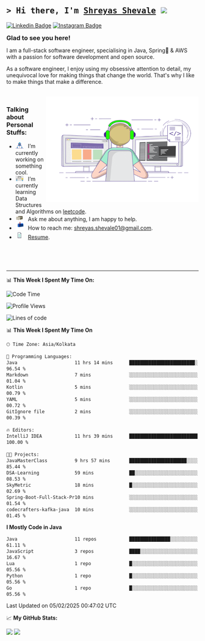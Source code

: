 ## <samp>&gt; Hi there, I'm <a href="" target="_blank">Shreyas Shevale</a> <img src="https://media.giphy.com/media/hvRJCLFzcasrR4ia7z/giphy.gif" width="25"> </samp>


[![Linkedin Badge](https://img.shields.io/badge/-LinkedIn-0e76a8?style=flat-square&logo=Linkedin&logoColor=white)](https://www.linkedin.com/in/shreyas-shevale/)
[![Instagram Badge](https://img.shields.io/badge/-Instagram-e4405f?style=flat-square&logo=Instagram&logoColor=white)](https://www.instagram.com/shreyas.957/)


<div style="display: flex; align-items: center; justify-content: flex-start;">
  <h3 style="margin: 0;">Glad to see you here! &nbsp;</h3>

[//]: # (  <img src="https://komarev.com/ghpvc/?username=shreyas957&style=plastic&color=blue" alt="Visitor Count" style="vertical-align: center; height: 20px; margin-top: auto">)

</div>

I am a full-stack software engineer, specialising in Java, Spring🍃 & AWS with a passion for software development and open
source. <br>

As a software engineer, I enjoy using my obsessive attention to detail, my unequivocal love for making things that
change the world. That's why I like to make things that make a difference.

<br>

<img align="right" alt="GIF" src="https://github.com/shreyas957/shreyas957/blob/main/assets/coding.gif?raw=true" width="400" height="275" />


### Talking about Personal Stuffs:

- <img src="https://github.com/shreyas957/shreyas957/blob/main/assets/developer.gif?raw=true" width="21" />&nbsp;&nbsp; I’m currently working on something cool.
- <img src="https://github.com/shreyas957/shreyas957/blob/main/assets/lightning.gif?raw=true" width="21" />&nbsp;&nbsp; I’m currently learning Data Structures and Algorithms on [leetcode](https://leetcode.com/).
- <img src="https://github.com/shreyas957/shreyas957/blob/main/assets/message.gif?raw=true" width="21" />&nbsp;&nbsp; Ask me about anything, I am happy to help.
- <img src="https://github.com/shreyas957/shreyas957/blob/main/assets/letterbox.gif?raw=true" width="21" />&nbsp;&nbsp; How to reach me: shreyas.shevale01@gmail.com.
- <img src="https://github.com/shreyas957/shreyas957/blob/main/assets/doc.gif?raw=true" width="21" />&nbsp;&nbsp; [Resume](https://drive.google.com/file/d/1EZxVGWsc-4mUusbVVEtV_72ok6Cdr2Nu/view?usp=sharing).


<br>
<br>
<br>

---

📊 **This Week I Spent My Time On:**

<!--START_SECTION:waka-->
![Code Time](http://img.shields.io/badge/Code%20Time-38%20hrs%2015%20mins-blue)

![Profile Views](http://img.shields.io/badge/Profile%20Views-5-blue)

![Lines of code](https://img.shields.io/badge/From%20Hello%20World%20I%27ve%20Written-2.2%20million%20lines%20of%20code-blue)

📊 **This Week I Spent My Time On** 

```text
🕑︎ Time Zone: Asia/Kolkata

💬 Programming Languages: 
Java                     11 hrs 14 mins      ████████████████████████░   96.54 % 
Markdown                 7 mins              ░░░░░░░░░░░░░░░░░░░░░░░░░   01.04 % 
Kotlin                   5 mins              ░░░░░░░░░░░░░░░░░░░░░░░░░   00.79 % 
YAML                     5 mins              ░░░░░░░░░░░░░░░░░░░░░░░░░   00.72 % 
GitIgnore file           2 mins              ░░░░░░░░░░░░░░░░░░░░░░░░░   00.39 % 

🔥 Editors: 
IntelliJ IDEA            11 hrs 39 mins      █████████████████████████   100.00 % 

🐱‍💻 Projects: 
JavaMasterClass          9 hrs 57 mins       █████████████████████░░░░   85.44 % 
DSA-Learning             59 mins             ██░░░░░░░░░░░░░░░░░░░░░░░   08.53 % 
SkyMetric                18 mins             █░░░░░░░░░░░░░░░░░░░░░░░░   02.69 % 
Spring-Boot-Full-Stack-Pr10 mins             ░░░░░░░░░░░░░░░░░░░░░░░░░   01.54 % 
codecrafters-kafka-java  10 mins             ░░░░░░░░░░░░░░░░░░░░░░░░░   01.45 % 
```

**I Mostly Code in Java** 

```text
Java                     11 repos            ███████████████░░░░░░░░░░   61.11 % 
JavaScript               3 repos             ████░░░░░░░░░░░░░░░░░░░░░   16.67 % 
Lua                      1 repo              █░░░░░░░░░░░░░░░░░░░░░░░░   05.56 % 
Python                   1 repo              █░░░░░░░░░░░░░░░░░░░░░░░░   05.56 % 
Go                       1 repo              █░░░░░░░░░░░░░░░░░░░░░░░░   05.56 % 
```




 Last Updated on 05/02/2025 00:47:02 UTC
<!--END_SECTION:waka-->


📈 **My GitHub Stats:**

<p>
  <img height="180em" src="https://github-readme-stats.vercel.app/api?username=shreyas957&show_icons=true&hide_border=true&&count_private=true&include_all_commits=true" />
  <img height="180em" src="https://github-readme-stats.vercel.app/api/top-langs/?username=shreyas957&exclude_repo=smart-glasses-for-blind-people&show_icons=true&hide_border=true&layout=compact&langs_count=8"/>
</p>








[//]: # ([![Website Badge]&#40;https://img.shields.io/badge/Website-3b5998?style=flat-square&logo=google-chrome&logoColor=white&#41;]&#40;https://gkassym.netlify.app&#41;)

[//]: # ([![Twitter Badge]&#40;https://img.shields.io/badge/-Twitter-00acee?style=flat-square&logo=Twitter&logoColor=white&#41;]&#40;https://twitter.com/GKassym&#41;)

[//]: # ([![Medium Badge]&#40;https://img.shields.io/badge/medium-%2312100E.svg?&style=for-square&logo=medium&logoColor=white&#41;]&#40;https://gapur-kassym.medium.com/&#41;)

[//]: # ([![Telegram Badge]&#40;https://img.shields.io/badge/-Telegram-0088cc?style=flat-square&logo=Telegram&logoColor=white&#41;]&#40;https://t.me/GKassym&#41;)


[//]: # (<div style="display: flex; align-items: flex-start; justify-content: space-between;">)

[//]: # (  <div>)

[//]: # (    <h3>Talking about Personal Stuffs:</h3>)

[//]: # (    <ul>)

[//]: # (        <li>💻 I'm currently working on something cool.</li>)

[//]: # (        <li>📖 I'm currently learning DSA on <a href="https://leetcode.com">Leetcode</a>.</li>)

[//]: # (        <li>💬 Ask me about anything; I am happy to help.</li>)

[//]: # (        <li>📫 How to reach me: <a href="mailto:shreyas.shevale01@gmail.com">shreyas.shevale01@gmail.com</a></li>)

[//]: # (        <li>📄 <a href="https://drive.google.com/file/d/1EZxVGWsc-4mUusbVVEtV_72ok6Cdr2Nu/view?usp=sharing">Resume</a>.</li>)

[//]: # (    </ul>)

[//]: # (  </div>)

[//]: # (  <div>)

[//]: # (    <img src="https://github.com/shreyas957/shreyas957/blob/main/assets/coding.gif?raw=true" alt="Coding GIF" width="400" />)

[//]: # (  </div>)

[//]: # (</div>)
